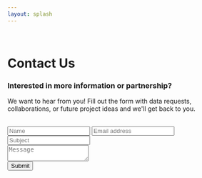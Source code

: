 ```yaml
---
layout: splash
---
```


<br>
<h1>Contact Us</h1>
<h3>Interested in more information or partnership?</h3> 
<p>We want to hear from you! Fill out the form with data requests, collaborations, or future project ideas and we'll get back to you.</p>
<br>
<form class="cf">
  <div class="half left cf">
    <input type="text" id="input-name" placeholder="Name">
    <input type="email" id="input-email" placeholder="Email address">
    <input type="text" id="input-subject" placeholder="Subject">
  </div>
  <div class="half right cf">
    <textarea name="message" type="text" id="input-message" placeholder="Message"></textarea>
  </div>  
  <input type="submit" value="Submit" id="input-submit">
</form>
<br>

